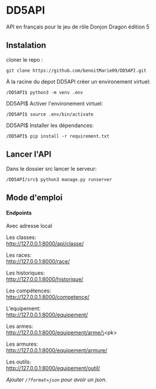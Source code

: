 # DD5API

API en français pour le jeu de rôle Donjon Dragon édition 5

## Instalation

cloner le repo :

```console
git clone https://github.com/benoitMarie09/DD5API.git
```

À la racine du depot DD5API créer un environement virtuel:

```console
/DD5API$ python3 -m venv .env
```

DD5API$ Activer l'environement virtuel:

```console
/DD5API$ source .env/bin/activate
```

DD5API$ Installer les dépendances:

```console
/DD5API$ pip install -r requirement.txt
```

## Lancer l'API

Dans le dossier src lancer le serveur:

```console
/DD5API/src$ python3 manage.py runserver
```

## Mode d'emploi

#### Endpoints

Avec adresse local

Les classes:  
http://127.0.0.1:8000/api/classe/<pk>

Les races:  
http://127.0.0.1:8000/race/<pk>

Les historiques:  
http://127.0.0.1:8000/historique/<pk>

Les compétences:  
http://127.0.0.1:8000/competence/<pk>

L'equipement:  
http://127.0.0.1:8000/equipement/<pk>

Les armes:  
http://127.0.0.1:8000/equipement/arme/\<pk\>

Les armures:  
http://127.0.0.1:8000/equipement/armure/<pk>

Les outils:  
http://127.0.0.1:8000/equipement/outil/<pk>

_Ajouter `/?format=json` pour avoir un json._
